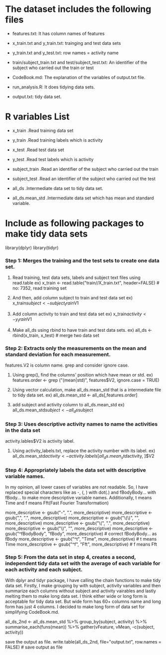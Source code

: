 The dataset includes the following files
============================================
* features.txt: It has column names of features
* x_train.txt and y_train.txt: trainging and test data sets
* y_train.txt and y_test.txt: row names = activity name
* train/subject_train.txt and test/subject_test.txt: An identifier of the subject who carried out the train or test

* CodeBook.md: The explanation of the variables of output.txt file.
* run_analysis.R: It does tidying data sets.
* output.txt: tidy data set.

R variables List
====================
* x_train			.Read training data set
* y_train 		.Read training labels which is activity
* x_test			.Read test data set
* y_test			.Read test labels which is activity
* subject_train	.Read an identifier of the subject who carried out the train
* subject_test	.Read an identifier of the subject who carried out the test

* all_ds			.Intermediate data set to tidy data set.
* all_ds.mean_std	.Intermediate data set which has mean and standard variable.


Include as following packages to make tidy data sets
========================================================
library(dplyr)
library(tidyr)

### Step 1: Merges the training and the test sets to create one data set.

1. Read training, test data sets, labels and subject text files using read.table
ex) x_train <- read.table("train//X_train.txt", header=FALSE)   # no: 7352, read training set

2. And then, add column subject to train and test data set
ex) x_train$subject <- subject_train$V1

3. Add column activity to train and test data set
ex) x_train$activity <- y_train$V1

4. Make all_ds using rbind to have train and test data sets.
ex) all_ds <- rbind(x_train, x_test)                            # merge two data set

### Step 2: Extracts only the measurements on the mean and standard deviation for each measurement. 

features.V2 is column name. grep and consider ignore case.

1. Using grep(), find the columns' position which have mean or std.
ex) features.order <- grep ("(mean|std)", features$V2, ignore.case = TRUE)

2. Using vector calculation, make all_ds.mean_std that is a intermediate file to tidy data set.
ex) all_ds.mean_std <- all_ds[,features.order]

3. add subject and activity column to all_ds.mean_std
ex) all_ds.mean_std$subject <- all_ds$subject

### Step 3: Uses descriptive activity names to name the activities in the data set

activity.lables$V2 is activity label.

1. Using activity_labels.txt, replace the activity number with its label.
ex) all_ds.mean_std$activity <- activity.labels[all_ds.mean_std$activity, ]$V2


### Step 4: Appropriately labels the data set with descriptive variable names. 

In my opinion, all lower cases of variables are not readable. 
So, I have replaced special characters like as -, (, ) with dot(.)
and fBodyBody... with fBody... to make more descriptive variable names.
Additionally, t means Time and f means Fft(Fast Fourier Transformation)

more_descriptive <- gsub("-", ".", more_descriptive)
more_descriptive <- gsub(",", ".", more_descriptive)
more_descriptive <- gsub("\\(\\)", "", more_descriptive)
more_descriptive <- gsub("\\(", ".", more_descriptive)
more_descriptive <- gsub("\\)", "", more_descriptive)
more_descriptive <- gsub("^fBodyBody", "fBody", more_descriptive)   # correct fBodyBody... as fBody
more_descriptive <- gsub("^t", "Time", more_descriptive)            # t means Time
more_descriptive <- gsub("^f", "Fft", more_descriptive)				# f means Fft


### Step 5: From the data set in step 4, creates a second, independent tidy data set with the average of each variable for each activity and each subject.

With dplyr and tidyr package, I have calling the chain functions to make tidy data set.
Firstly, I make grouping by with subject, activity variables and then summarize each columns without subject and activity vairables and lastly melting them to make long data set.
I think either wide or long form is acceptable for tidy data set.
But wide form has 60+ columns name and long form has just 4 columns.
I decided to make long form of data set for simplifying CodeBook.md.

all_ds_2nd <- all_ds.mean_std %>% 
  group_by(subject, activity) %>% 
  summarise_each(funs(mean)) %>% 
  gather(vFeature, vMean, -c(subject, activity))

save the output as file.
write.table(all_ds_2nd, file="output.txt", row.names = FALSE)       # save output as file
